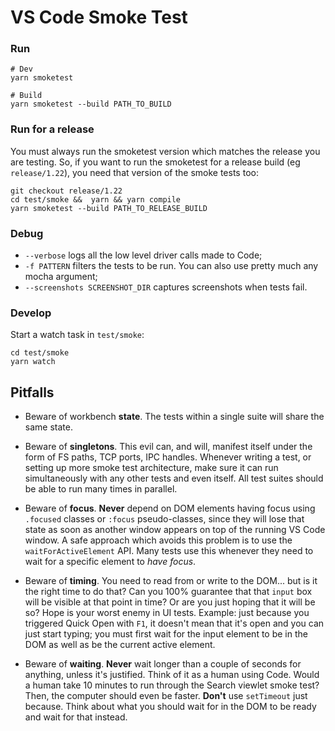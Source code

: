 # VS Code Smoke Test

### Run

```
# Dev
yarn smoketest

# Build
yarn smoketest --build PATH_TO_BUILD
```

### Run for a release

You must always run the smoketest version which matches the release you are testing. So, if you want to run the smoketest for a release build (eg `release/1.22`), you need that version of the smoke tests too:

```
git checkout release/1.22
cd test/smoke &&  yarn && yarn compile
yarn smoketest --build PATH_TO_RELEASE_BUILD
```

### Debug

- `--verbose` logs all the low level driver calls made to Code;
- `-f PATTERN` filters the tests to be run. You can also use pretty much any mocha argument;
- `--screenshots SCREENSHOT_DIR` captures screenshots when tests fail.

### Develop

Start a watch task in `test/smoke`:

```
cd test/smoke
yarn watch
```

## Pitfalls

- Beware of workbench **state**. The tests within a single suite will share the same state.

- Beware of **singletons**. This evil can, and will, manifest itself under the form of FS paths, TCP ports, IPC handles. Whenever writing a test, or setting up more smoke test architecture, make sure it can run simultaneously with any other tests and even itself.	All test suites should be able to run many times in parallel.

- Beware of **focus**. **Never** depend on DOM elements having focus using `.focused` classes or `:focus` pseudo-classes, since they will lose that state as soon as another window appears on top of the running VS Code window. A safe approach which avoids this problem is to use the `waitForActiveElement` API. Many tests use this whenever they need to wait for a specific element to _have focus_.

- Beware of **timing**. You need to read from or write to the DOM... but is it the right time to do that? Can you 100% guarantee that that `input` box will be visible at that point in time? Or are you just hoping that it will be so? Hope is your worst enemy in UI tests. Example: just because you triggered Quick Open with `F1`, it doesn't mean that it's open and you can just start typing; you must first wait for the input element to be in the DOM as well as be the current active element.

- Beware of **waiting**. **Never** wait longer than a couple of seconds for anything, unless it's justified. Think of it as a human using Code. Would a human take 10 minutes to run through the Search viewlet smoke test? Then, the computer should even be faster. **Don't** use `setTimeout` just because. Think about what you should wait for in the DOM to be ready and wait for that instead.
